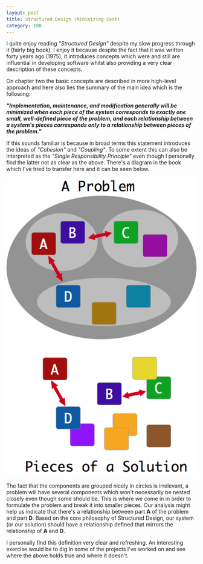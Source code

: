 ```yaml
---
layout: post
title: Structured Design (Minimizing Cost)
category: 100
---
```

I quite enjoy reading _"Structured Design"_ despite my slow progress through it (fairly big book). I enjoy it because despite the fact that it was written forty years ago (1975), it introduces concepts which were and still are influential in developing software whilst also providing a very clear description of these concepts.

On chapter two the basic concepts are described in more high-level approach and here also lies the summary of the main idea which is the following:

___"Implementation, maintenance, and modification generally will be minimized when each piece of the system corresponds to exactly one small, well-defined piece of the problem, and each relationship between a system's pieces corresponds only to a relationship between pieces of the problem."___

If this sounds familiar is because in broad terms this statement introduces the ideas of _"Cohesion"_ and _"Coupling"_. To some extent this can also be interpreted as the _"Single Responsibility Principle"_ even though I personally find the latter not as clear as the above. There's a diagram in the book which I've tried to transfer here and it can be seen below.

![StructuredDesign](/assets/structured_design.png)

The fact that the components are grouped nicely in circles is irrelevant, a problem will have several components which won't necessarily be nested closely even though some should be. This is where we come in in order to formulate the problem and break it into smaller pieces. Our analysis might help us indicate that there's a relationship between part __A__ of the problem and part __D__. Based on the core philosophy of Structured Design, our system (or our solution) should have a relationship defined that mirrors the relationship of __A__ and __D__.

I personally find this definition very clear and refreshing. An interesting exercise would be to dig in some of the projects I've worked on and see where the above holds true and where it doesn't.
